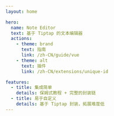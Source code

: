 ```yaml
---
layout: home

hero:
  name: Note Editor
  text: 基于 Tiptap 的文本编辑器
  actions:
    - theme: brand
      text: 指南
      link: /zh-CN/guide/vue
    - theme: alt
      text: 插件
      link: /zh-CN/extensions/unique-id

features:
  - title: 集成简单
    details: 保姆式教程 + 完整的封装链
  - title: 易于自定义
    details: 基于 Tiptap 封装，拓展难度低
---
```

